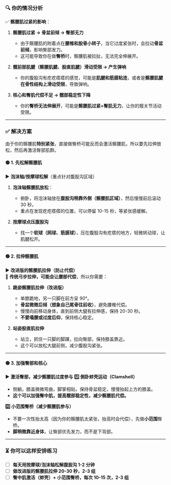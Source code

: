 ### **🔍 你的情况分析**

✅ **髂腰肌过紧的影响**：

1. **髂腰肌过紧 → 骨盆前倾 → 臀部无力**
    
    - 由于髂腰肌的附着点在**腰椎和股骨小转子**，当它过度紧张时，会拉动**骨盆前倾**，影响臀部发力。
    - 这可能导致你在做**臀桥**时，髂腰肌被拉扯，无法完全伸展开。
2. **髋前部肌腱（髂腰肌腱、股直肌腱）滑动受限 → 产生弹响**
    
    - 你的腹股沟有疙疙瘩瘩的感觉，可能是**肌腱和筋膜粘连**，或者是**髂腰肌腱在骨性结构上滑动受限**，导致弹响。
3. **核心和臀肌代偿不足 → 髋部稳定性下降**
    
    - 你的**臀桥无法伸展开**，可能是**髂腰肌过紧+臀肌无力**，让你的髋关节活动受限。
---

### **✅ 解决方案**

由于你的髂腰肌**特别紧张**，直接做臀桥可能反而会激活髂腰肌，所以要先拉伸放松，然后再激活臀部肌群。

#### **🟢 1. 先松解髂腰肌**

▶ **泡沫轴/按摩球松解**（重点针对腹股沟区域）

1. **泡沫轴髂腰肌放松**：
    
    - 俯卧，将泡沫轴放在**腹股沟稍靠外侧（髂腰肌区域）**，然后慢慢前后滚动 30 秒。
    - 重点在发现疙疙瘩瘩的位置，可以停留 10-15 秒，等紧张感缓解。
2. **按摩球点压腹股沟**
    
    - 找一个**软球（网球、筋膜球）**，压在腹股沟有疙瘩的地方，轻微转动球，让肌腱松开。

---

#### **🟢 2. 拉伸髂腰肌**

▶ **改进版的髂腰肌拉伸（防止代偿）**  
🔸 **传统弓步拉伸，可能会让腰部代偿**，所以你需要：

1. **跪姿髂腰肌拉伸（改进版）**
    
    - 单膝跪地，另一只脚在前方呈 90°。
    - **骨盆微微后倾（想象自己尾骨往前收）**，避免腰椎代偿。
    - 慢慢向前移动身体，直到前侧大腿有拉伸感，保持 20-30 秒。
    - **不要塌腰或过度后仰**，保持核心稳定。
2. **站姿股直肌拉伸**
    
    - 站立，抓住一只脚的脚踝，拉向臀部，保持膝盖靠近。
    - 这个可以放松大腿前侧，减少腹股沟紧张。

---

#### **🟢 3. 加强臀部和核心**

▶ **激活臀部，减少髂腰肌过度参与** **1️⃣ 側卧蚌壳运动（Clamshell）**

- 侧躺，膝盖微微弯曲，脚掌相贴，保持骨盆稳定，慢慢抬起上方的膝盖。
- **这个可以加强臀中肌，提高髋部稳定性，减少髂腰肌代偿。**

**2️⃣ 小范围臀桥（减少髂腰肌参与）**

- 不要一次性抬太高（因为你的髂腰肌太紧张，抬高时会代偿），先做**小范围**臀桥。
- **脚稍微靠近身体**，让臀部优先发力，而不是下背部。

---

### **⏳ 你可以这样安排练习**
- [ ] **每天用按摩球/泡沫轴松解腹股沟 1-2 分钟**  
- [ ] **做改进版的髂腰肌拉伸 20-30 秒，2-3 组**  
- [ ] **臀中肌激活（蚌壳）+ 小范围臀桥，每次 10-15 次，2-3 组** 